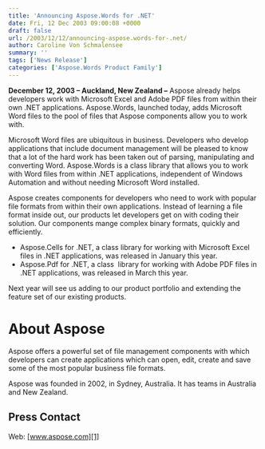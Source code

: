 ```yaml
---
title: 'Announcing Aspose.Words for .NET'
date: Fri, 12 Dec 2003 09:00:08 +0000
draft: false
url: /2003/12/12/announcing-aspose.words-for-.net/
author: Caroline Von Schmalensee
summary: ''
tags: ['News Release']
categories: ['Aspose.Words Product Family']
---
```


**December 12, 2003 – Auckland, New Zealand –** Aspose already helps developers work with Microsoft Excel and Adobe PDF files from within their own .NET applications. Aspose.Words, launched today, adds Microsoft Word files to the pool of files that Aspose components allow you to work with.

Microsoft Word files are ubiquitous in business. Developers who develop applications that include document management will be pleased to know that a lot of the hard work has been taken out of parsing, manipulating and converting Word. Aspose.Words is a class library that allows you to work with Word files from within .NET applications, independent of Windows Automation and without needing Microsoft Word installed. 

Aspose creates components for developers who need to work with popular file formats from within their own applications. Instead of learning a file format inside out, our products let developers get on with coding their solution. Our components mange complex binary formats, quickly and efficiently.

*   Aspose.Cells for .NET, a class library for working with Microsoft Excel files in .NET applications, was released in January this year.
*   Aspose.Pdf for .NET, a class  library for working with Adobe PDF files in .NET applications, was released in March this year.

Next year will see us adding to our product portfolio and extending the feature set of our existing products.

# About Aspose

Aspose offers a powerful set of file management components with which developers can create applications which can open, edit, create and save some of the most popular business file formats.

Aspose was founded in 2002, in Sydney, Australia. It has teams in Australia and New Zealand.

## Press Contact

Web: [www.aspose.com][1]




[1]: https://www.aspose.com/




